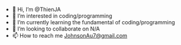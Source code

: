 - 👋 Hi, I’m @ThienJA
- 👀 I’m interested in coding/programming
- 🌱 I’m currently learning the fundamental of coding/programming
- 💞️ I’m looking to collaborate on N/A
- 📫 How to reach me JohnsonAu7@gmail.com

<!---
ThienJA/ThienJA is a ✨ special ✨ repository because its `README.md` (this file) appears on your GitHub profile.
You can click the Preview link to take a look at your changes.
--->
